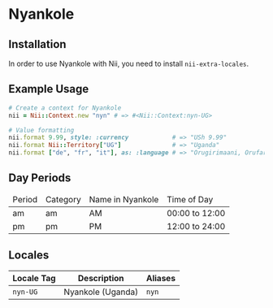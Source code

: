 <!-- This file has been generated. Source: languages/_template.md.erb -->

# Nyankole

## Installation

In order to use Nyankole with Nii, you need to install `nii-extra-locales`.

## Example Usage

``` ruby
# Create a context for Nyankole
nii = Nii::Context.new "nyn" # => #<Nii::Context:nyn-UG>

# Value formatting
nii.format 9.99, style: :currency            # => "USh 9.99"
nii.format Nii::Territory["UG"]              # => "Uganda"
nii.format ["de", "fr", "it"], as: :language # => "Orugirimaani, Orufaransa, Oruyitare"
```

## Day Periods


<table>
  <thead>
    <tr>
      <td>Period</td>
      <td>Category</td>
      <td>Name in Nyankole</td>
      <td>Time of Day</td>
    </tr>
  </thead>
  <tbody>
    <tr>
      <td>am</td>
      <td>am</td>
      <td>AM</td>
      <td>00:00 to 12:00</td>
    </tr>
    <tr>
      <td>pm</td>
      <td>pm</td>
      <td>PM</td>
      <td>12:00 to 24:00</td>
    </tr>
  </tbody>
</table>



## Locales

<table>
  <thead>
    <tr>
      <th>Locale Tag</th>
      <th>Description</th>
      <th>Aliases</th>
    </tr>
  </thead>
  <tbody>
    <tr>
      <td><code>nyn-UG</code></td>
      <td>Nyankole (Uganda)</td>
      <td><code>nyn</code></td>
    </tr>
  </tbody>
</table>

